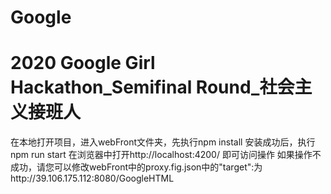 # Google
# 2020 Google Girl Hackathon_Semifinal Round_社会主义接班人

在本地打开项目，进入webFront文件夹，先执行npm install
安装成功后，执行npm run start
在浏览器中打开http://localhost:4200/
即可访问操作
如果操作不成功，请您可以修改webFront中的proxy.fig.json中的"target":为http://39.106.175.112:8080/GoogleHTML
